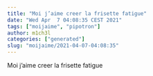 ```yaml
---
title: "Moi j’aime creer la frisette fatigue"
date: "Wed Apr  7 04:08:35 CEST 2021"
tags: ["moijaime", "pipotron"]
author: m1ch3l
categories: ["generated"]
slug: "moijaime/2021-04-07-04:08:35"
---
```


Moi j’aime creer la frisette fatigue
